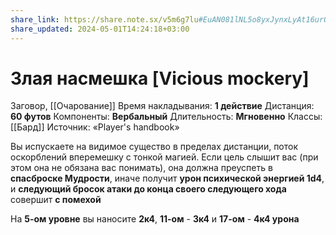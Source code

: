 ```yaml
---
share_link: https://share.note.sx/v5m6g7lu#EuAN081lNL5o8yxJynxLyAt16urQ49kkoQFR4vyBg24
share_updated: 2024-05-01T14:24:18+03:00
---
```

# Злая насмешка [Vicious mockery]
Заговор, [[Очарование]]
Время накладывания: **1 действие**
Дистанция: **60 футов**
Компоненты: **Вербальный**
Длительность: **Мгновенно**
Классы: [[Бард]]
Источник: «Player's handbook»

Вы испускаете на видимое существо в пределах дистанции, поток оскорблений вперемешку с тонкой магией. Если цель слышит вас (при этом она не обязана вас понимать), она должна преуспеть в **спасброске Мудрости**, иначе получит **урон психической энергией 1d4**, и **следующий бросок атаки до конца своего следующего хода** совершит **с помехой**
  
На **5-ом уровне** вы наносите **2к4**, **11-ом** - **3к4** и **17-ом** - **4к4 урона**